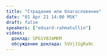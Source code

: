```yaml
---
title: "Страдание или благословение"
date: "01 Apr 21 14:00 MSK"
draft: false
speakers: ["eduard-rahmatullin"]
videos:
  доклад: SPG1VBJmMKM
  обсуждение доклада: 5UVj1SgRa9c
---
```

